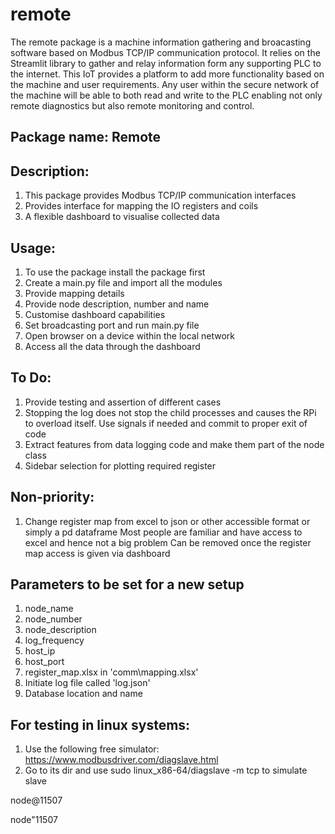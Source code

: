 # remote
The remote package is a machine information gathering and broacasting software based on Modbus TCP/IP communication protocol. It relies on the Streamlit library to gather and relay information form any supporting PLC to the internet. This IoT provides a platform to add more functionality based on the machine and user requirements. Any user within the secure network of the machine will be able to both read and write to the PLC enabling not only remote diagnostics but also remote monitoring and control.

## Package name: Remote

## Description:
1. This package provides Modbus TCP/IP communication interfaces
2. Provides interface for mapping the IO registers and coils
3. A flexible dashboard to visualise collected data

## Usage:
1. To use the package install the package first
2. Create a main.py file and import all the modules
3. Provide mapping details
4. Provide node description, number and name
5. Customise dashboard capabilities
6. Set broadcasting port and run main.py file
7. Open browser on a device within the local network
8. Access all the data through the dashboard

## To Do:
1. Provide testing and assertion of different cases
2. Stopping the log does not stop the child processes and causes
the RPi to overload itself. Use signals if needed and commit to proper
exit of code
3. Extract features from data logging code and make them part of the node class
4. Sidebar selection for plotting required register

## Non-priority:
1. Change register map from excel to json or other accessible format
  or simply a pd dataframe
  Most people are familiar and have access to excel and hence not a big problem
  Can be removed once the register map access is given via dashboard

## Parameters to be set for a new setup
1. node_name
2. node_number
3. node_description
4. log_frequency
5. host_ip
6. host_port
7. register_map.xlsx in 'comm\mapping.xlsx'
8. Initiate log file called 'log.json'
9. Database location and name

## For testing in linux systems:
1. Use the following free simulator: https://www.modbusdriver.com/diagslave.html
2. Go to its dir and use sudo linux_x86-64/diagslave -m tcp to simulate slave

node@11507

node"11507
